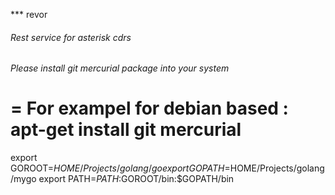 *** revor
###### Rest service for asterisk cdrs

###### Please install git mercurial package into your system
=
For exampel for debian based : apt-get install git mercurial
=

export GOROOT=$HOME/Projects/golang/go
export GOPATH=$HOME/Projects/golang/mygo
export PATH=$PATH:$GOROOT/bin:$GOPATH/bin
